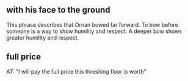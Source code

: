 ## with his face to the ground ##

This phrase describes that Ornan bowed far forward.  To bow before someone is a way to show humility and respect.  A deeper bow shows greater humility and respect.

## full price ##

AT: "I will pay the full price this threshing floor is worth"